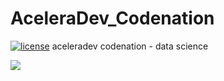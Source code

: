 # AceleraDev_Codenation
[![license](https://img.shields.io/github/license/mashape/apistatus.svg)](https://opensource.org/licenses/MIT)
aceleradev codenation - data science


<img src="https://github.com/JoanesMiranda/FiltrosDeImagens/blob/master/codenation.png"/>
